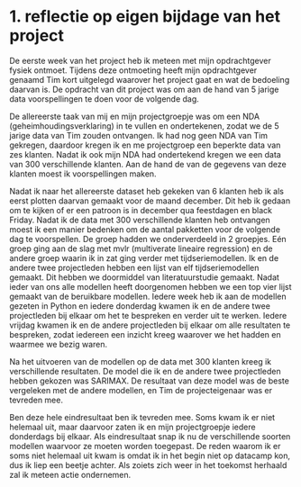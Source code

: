 # 1. reflectie op eigen bijdage van het project

De eerste week van het project heb ik meteen met mijn opdrachtgever fysiek ontmoet. Tijdens deze ontmoeting heeft mijn opdrachtgever genaamd Tim kort uitgelegd waarover het project gaat en wat de bedoeling daarvan is. De opdracht van dit project was om aan de hand van 5 jarige data voorspellingen te doen voor de volgende dag.

De allereerste taak van mij en mijn projectgroepje was om een NDA (geheimhoudingsverklaring) in te vullen en ondertekenen, zodat we de 5 jarige data van Tim zouden ontvangen. Ik had nog geen NDA van Tim gekregen, daardoor kregen ik en me projectgroep een beperkte data van zes klanten. Nadat ik ook mijn NDA had ondertekend kregen we een data van 300 verschillende klanten. Aan de hand de van de gegevens van deze klanten moest ik voorspellingen maken.

Nadat ik naar het allereerste dataset heb gekeken van 6 klanten heb ik als eerst plotten daarvan gemaakt voor de maand december. Dit heb ik gedaan om te kijken of er een patroon is in december qua feestdagen en black Friday. Nadat ik de data met 300 verschillende klanten heb ontvangen moest ik een manier bedenken om de aantal pakketten voor de volgende dag te voorspellen. De groep hadden we onderverdeeld in 2 groepjes. Eén groep ging aan de slag met mvlr (multiverate lineaire regression) en de andere groep waarin ik in zat ging verder met tijdseriemodellen. Ik en de andere twee projectleden hebben een lijst van elf tijdseriemodellen gemaakt. Dit hebben we doormiddel van literatuurstudie gemaakt. Nadat ieder van ons alle modellen heeft doorgenomen hebben we een top vier lijst gemaakt van de beruikbare modellen. Iedere week heb ik aan de modellen gezeten in Python en iedere donderdag kwamen ik en de andere twee projectleden bij elkaar om het te bespreken en verder uit te werken. Iedere vrijdag kwamen ik en de andere projectleden bij elkaar om alle resultaten te bespreken, zodat iedereen een inzicht kreeg waarover we het hadden en waarmee we bezig waren.

Na het uitvoeren van de modellen op de data met 300 klanten kreeg ik verschillende resultaten. De model die ik en de andere twee projectleden hebben gekozen was SARIMAX. De resultaat van deze model was de beste vergeleken met de andere modellen, en Tim de projecteigenaar was er tevreden mee. 

Ben deze hele eindresultaat ben ik tevreden mee. Soms kwam ik er niet helemaal uit, maar daarvoor zaten ik en mijn projectgroepje iedere donderdags bij elkaar. Als eindresultaat snap ik nu de verschillende soorten modellen waarvoor ze moeten worden toegepast. De reden waarom ik er soms niet helemaal uit kwam is omdat ik in het begin niet op datacamp kon, dus ik liep een beetje achter. Als zoiets zich weer in het toekomst herhaald zal ik meteen actie ondernemen.
